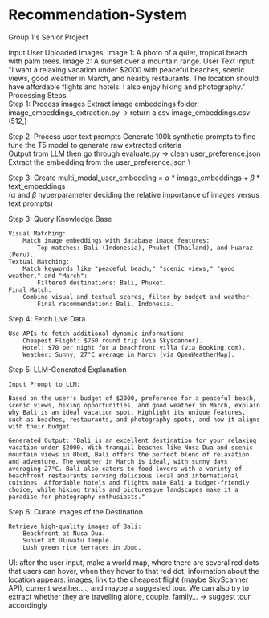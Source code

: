 # Recommendation-System
Group 1's Senior Project

Input
User Uploaded Images:
	Image 1: A photo of a quiet, tropical beach with palm trees.
	Image 2: A sunset over a mountain range.
User Text Input:
"I want a relaxing vacation under $2000 with peaceful beaches, scenic views, good weather in March, and nearby restaurants. The location should have affordable flights and hotels. I also enjoy hiking and photography."
Processing Steps \
Step 1: Process images
	Extract image embeddings folder: image_embeddings_extraction.py -> return a csv image_embeddings.csv (512,)

Step 2: Process user text prompts
	Generate 100k synthetic prompts to fine tune the T5 model to generate raw extracted criteria \
	Output from LLM then go through evaluate.py -> clean user_preference.json \
	Extract the embedding from the user_preference.json \

Step 3: Create multi_modal_user_embedding = $\alpha$ * image_embeddings + $\beta$ * text_embeddings \
($\alpha$ and $\beta$ hyperparameter deciding the relative importance of images versus text prompts)

Step 3: Query Knowledge Base

	Visual Matching:
    	Match image embeddings with database image features:
        	Top matches: Bali (Indonesia), Phuket (Thailand), and Huaraz (Peru).
	Textual Matching:
    	Match keywords like "peaceful beach," "scenic views," "good weather," and "March":
        	Filtered destinations: Bali, Phuket.
	Final Match:
    	Combine visual and textual scores, filter by budget and weather:
        	Final recommendation: Bali, Indonesia.

Step 4: Fetch Live Data

	Use APIs to fetch additional dynamic information:
    	Cheapest Flight: $750 round trip (via Skyscanner).
    	Hotel: $70 per night for a beachfront villa (via Booking.com).
    	Weather: Sunny, 27°C average in March (via OpenWeatherMap).

Step 5: LLM-Generated Explanation

	Input Prompt to LLM:

	Based on the user's budget of $2000, preference for a peaceful beach, scenic views, hiking opportunities, and good weather in March, explain why Bali is an ideal vacation spot. Highlight its unique features, such as beaches, restaurants, and photography spots, and how it aligns with their budget.

	Generated Output: "Bali is an excellent destination for your relaxing vacation under $2000. With tranquil beaches like Nusa Dua and scenic mountain views in Ubud, Bali offers the perfect blend of relaxation and adventure. The weather in March is ideal, with sunny days averaging 27°C. Bali also caters to food lovers with a variety of beachfront restaurants serving delicious local and international cuisines. Affordable hotels and flights make Bali a budget-friendly choice, while hiking trails and picturesque landscapes make it a paradise for photography enthusiasts."

Step 6: Curate Images of the Destination

	Retrieve high-quality images of Bali:
    	Beachfront at Nusa Dua.
    	Sunset at Uluwatu Temple.
    	Lush green rice terraces in Ubud.

UI: after the user input, make a world map, where there are several red dots that users can hover, when they hover to that red dot, information about the location appears: images, link to the cheapest flight (maybe SkyScanner API), current weather…., and maybe a suggested tour.
We can also try to extract whether they are travelling alone, couple, family… -> suggest tour accordingly
